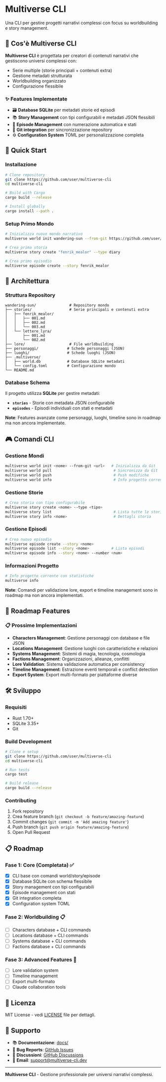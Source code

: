 # Multiverse CLI

Una CLI per gestire progetti narrativi complessi con focus su worldbuilding e story management.

## 🎯 Cos'è Multiverse CLI

**Multiverse CLI** è progettata per creatori di contenuti narrativi che gestiscono universi complessi con:
- Serie multiple (storie principali + contenuti extra)  
- Gestione metadati strutturata
- Worldbuilding organizzato
- Configurazione flessibile

### ✨ Features Implementate

- 🗃️ **Database SQLite** per metadati storie ed episodi
- 📚 **Story Management** con tipi configurabili e metadati JSON flessibili
- 📄 **Episode Management** con numerazione automatica e stati
- 🔗 **Git integration** per sincronizzazione repository
- ⚙️ **Configuration System** TOML per personalizzazione completa

## 🚀 Quick Start

### Installazione

```bash
# Clone repository
git clone https://github.com/user/multiverse-cli
cd multiverse-cli

# Build with Cargo
cargo build --release

# Install globally
cargo install --path .
```

### Setup Primo Mondo

```bash
# Inizializza nuovo mondo narrativo
multiverse world init wandering-sun --from-git https://github.com/user/wandering-sun

# Crea prima storia
multiverse story create "fenrik_mealor" --type diary

# Crea primo episodio
multiverse episode create --story fenrik_mealor
```

## 📖 Architettura

### Struttura Repository

```
wandering-sun/               # Repository mondo
├── stories/                 # Serie principali e contenuti extra
│   ├── fenrik_mealor/
│   │   ├── 001.md
│   │   ├── 002.md
│   │   └── 003.md
│   └── lettere_lyra/
│       ├── 001.md
│       └── 002.md
├── lore/                    # File worldbuilding
├── personaggi/             # Schede personaggi (JSON)
├── luoghi/                 # Schede luoghi (JSON)  
├── .multiverse/
│   ├── world.db            # Database SQLite metadati
│   └── config.toml         # Configurazione mondo
└── README.md
```

### Database Schema

Il progetto utilizza **SQLite** per gestire metadati:

- **`stories`** - Storie con metadata JSON configurabile
- **`episodes`** - Episodi individuali con stati e metadati

**Note**: Features avanzate come personaggi, luoghi, timeline sono in roadmap ma non ancora implementate.

## 🎮 Comandi CLI

### Gestione Mondi

```bash
multiverse world init <nome> --from-git <url>   # Inizializza da Git
multiverse world pull                            # Sincronizza da Git  
multiverse world push                            # Push modifiche
multiverse world info                            # Info progetto corrente
```

### Gestione Storie

```bash
# Crea storia con tipo configurabile
multiverse story create <nome> --type <tipo>
multiverse story list                            # Lista tutte le storie
multiverse story info <nome>                     # Dettagli storia
```

### Gestione Episodi

```bash
# Crea nuovo episodio
multiverse episode create --story <nome>
multiverse episode list --story <nome>          # Lista episodi
multiverse episode info --story <nome> --number <num>
```

### Informazioni Progetto

```bash
# Info progetto corrente con statistiche
multiverse info
```

**Note**: Comandi per validazione lore, export e timeline management sono in roadmap ma non ancora implementati.

## 🔮 Roadmap Features

### 📋 Prossime Implementazioni

- **Characters Management**: Gestione personaggi con database e file JSON
- **Locations Management**: Gestione luoghi con caratteristiche e relazioni
- **Systems Management**: Sistemi di magia, tecnologia, cosmologia
- **Factions Management**: Organizzazioni, alleanze, conflitti
- **Lore Validation**: Sistema validazione automatica per consistency
- **Timeline Management**: Estrazione eventi temporali e conflict detection
- **Export System**: Export multi-formato per piattaforme diverse

## 🛠️ Sviluppo

### Requisiti

- Rust 1.70+
- SQLite 3.35+
- Git

### Build Development

```bash
# Clone e setup
git clone https://github.com/user/multiverse-cli
cd multiverse-cli

# Run tests
cargo test

# Build release
cargo build --release
```

### Contributing

1. Fork repository
2. Crea feature branch (`git checkout -b feature/amazing-feature`)
3. Commit changes (`git commit -m 'Add amazing feature'`)
4. Push branch (`git push origin feature/amazing-feature`)
5. Open Pull Request

## 📋 Roadmap

### Fase 1: Core (Completata) ✅
- [x] CLI base con comandi world/story/episode
- [x] Database SQLite con schema flessibile
- [x] Story management con tipi configurabili
- [x] Episode management con stati
- [x] Git integration completa
- [x] Configuration system TOML

### Fase 2: Worldbuilding 📋
- [ ] Characters database + CLI commands
- [ ] Locations database + CLI commands  
- [ ] Systems database + CLI commands
- [ ] Factions database + CLI commands

### Fase 3: Advanced Features 🚧
- [ ] Lore validation system
- [ ] Timeline management
- [ ] Export multi-formato
- [ ] Claude collaboration tools

## 📄 Licenza

MIT License - vedi [LICENSE](LICENSE) file per dettagli.

## 🤝 Supporto

- 📚 **Documentazione**: [docs/](docs/)
- 🐛 **Bug Reports**: [GitHub Issues](https://github.com/user/multiverse-cli/issues)
- 💬 **Discussioni**: [GitHub Discussions](https://github.com/user/multiverse-cli/discussions)
- 📧 **Email**: support@multiverse-cli.dev

---

**Multiverse CLI** - Gestione professionale per universi narrativi complessi.